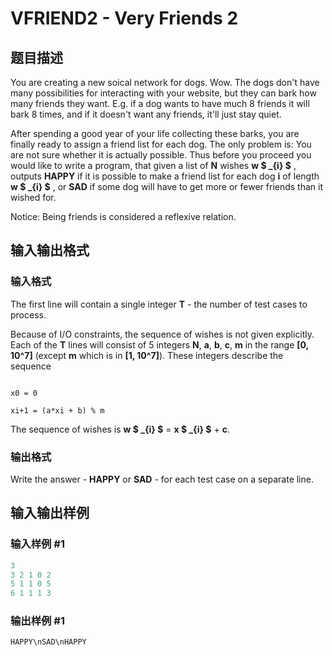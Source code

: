 # VFRIEND2 - Very Friends 2

## 题目描述

You are creating a new soical network for dogs. Wow. The dogs don't have many possibilities for interacting with your website, but they can bark how many friends they want. E.g. if a dog wants to have much 8 friends it will bark 8 times, and if it doesn't want any friends, it'll just stay quiet.

After spending a good year of your life collecting these barks, you are finally ready to assign a friend list for each dog. The only problem is: You are not sure whether it is actually possible. Thus before you proceed you would like to write a program, that given a list of **N** wishes **w $ _{i} $** , outputs **HAPPY** if it is possible to make a friend list for each dog **i** of length **w $ _{i} $** , or **SAD** if some dog will have to get more or fewer friends than it wished for.

Notice: Being friends is considered a reflexive relation.

## 输入输出格式

### 输入格式

The first line will contain a single integer **T** - the number of test cases to process.

Because of I/O constraints, the sequence of wishes is not given explicitly. Each of the **T** lines will consist of 5 integers **N**, **a**, **b**, **c**, **m** in the range **\[0, 10^7\]** (except **m** which is in **\[1, 10^7\]**). These integers describe the sequence

```

x0 = 0

xi+1 = (a*xi + b) % m

```

The sequence of wishes is **w $ _{i} $** = **x $ _{i} $** + **c**.

### 输出格式

Write the answer - **HAPPY** or **SAD** - for each test case on a separate line.

## 输入输出样例

### 输入样例 #1

```cpp
3
3 2 1 0 2
5 1 1 0 5
6 1 1 1 3
```


### 输出样例 #1

```cpp
HAPPY\nSAD\nHAPPY
```


